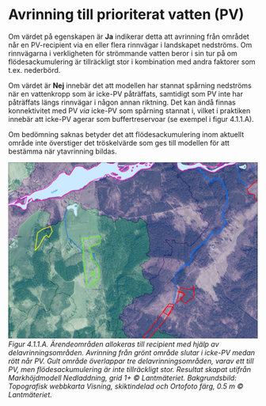 # Avrinning till prioriterat vatten (PV)

Om värdet på egenskapen är **Ja** indikerar detta att avrinning från området når
en PV-recipient via en eller flera rinnvägar i landskapet nedströms. Om
rinnvägarna i verkligheten för strömmande vatten beror i sin tur på om
flödesackumulering är tillräckligt stor i kombination med andra faktorer som
t.ex. nederbörd.

Om värdet är **Nej** innebär det att modellen har stannat spårning nedströms när
en vattenkropp som är icke-PV påträffats, samtidigt som PV inte har påträffats
längs rinnvägar i någon annan riktning. Det kan ändå finnas konnektivitet med
PV *via* icke-PV som spårning stannat i, vilket i praktiken innebär att icke-PV
agerar som buffertreservoar (se exempel i figur 4.1.1.A).

Om bedömning saknas betyder det att flödesackumulering inom aktuellt område inte
överstiger det tröskelvärde som ges till modellen för att bestämma när
ytavrinning bildas.

![](../../img/out-prio.jpg)
*Figur 4.1.1.A. Ärendeområden allokeras till recipient med hjälp av
delavrinningsområden. Avrinning från grönt område slutar i icke-PV medan rött
når PV. Gult område överlappar tre delavrinningsområden, varav ett till PV, men
flödesackumulering är inte tillräckligt stor. Resultat skapat utifrån
Markhöjdmodell Nedladdning, grid 1+ © Lantmäteriet. Bakgrundsbild: Topografisk
webbkarta Visning, skiktindelad och Ortofoto färg, 0.5 m © Lantmäteriet.*
